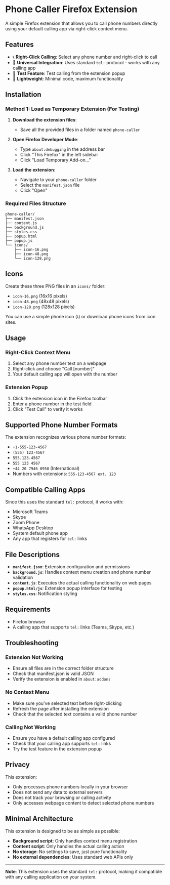 # Phone Caller Firefox Extension

A simple Firefox extension that allows you to call phone numbers directly using your default calling app via right-click context menu.

## Features

- 📞 **Right-Click Calling**: Select any phone number and right-click to call
- 🎯 **Universal Integration**: Uses standard `tel:` protocol - works with any calling app
- 🧪 **Test Feature**: Test calling from the extension popup
- 🚀 **Lightweight**: Minimal code, maximum functionality

## Installation

### Method 1: Load as Temporary Extension (For Testing)

1. **Download the extension files**:
   - Save all the provided files in a folder named `phone-caller`

2. **Open Firefox Developer Mode**:
   - Type `about:debugging` in the address bar
   - Click "This Firefox" in the left sidebar
   - Click "Load Temporary Add-on..."

3. **Load the extension**:
   - Navigate to your `phone-caller` folder
   - Select the `manifest.json` file
   - Click "Open"

### Required Files Structure
```
phone-caller/
├── manifest.json
├── content.js
├── background.js
├── styles.css
├── popup.html
├── popup.js
└── icons/
    ├── icon-16.png
    ├── icon-48.png
    └── icon-128.png
```

## Icons

Create these three PNG files in an `icons/` folder:

- `icon-16.png` (16x16 pixels)
- `icon-48.png` (48x48 pixels) 
- `icon-128.png` (128x128 pixels)

You can use a simple phone icon (📞) or download phone icons from icon sites.

## Usage

### Right-Click Context Menu
1. Select any phone number text on a webpage
2. Right-click and choose "Call [number]"
3. Your default calling app will open with the number

### Extension Popup
1. Click the extension icon in the Firefox toolbar
2. Enter a phone number in the test field
3. Click "Test Call" to verify it works

## Supported Phone Number Formats

The extension recognizes various phone number formats:
- `+1-555-123-4567`
- `(555) 123-4567`
- `555.123.4567`
- `555 123 4567`
- `+44 20 7946 0958` (International)
- Numbers with extensions: `555-123-4567 ext. 123`

## Compatible Calling Apps

Since this uses the standard `tel:` protocol, it works with:
- Microsoft Teams
- Skype
- Zoom Phone
- WhatsApp Desktop
- System default phone app
- Any app that registers for `tel:` links

## File Descriptions

- **`manifest.json`**: Extension configuration and permissions
- **`background.js`**: Handles context menu creation and phone number validation
- **`content.js`**: Executes the actual calling functionality on web pages
- **`popup.html/js`**: Extension popup interface for testing
- **`styles.css`**: Notification styling

## Requirements

- Firefox browser
- A calling app that supports `tel:` links (Teams, Skype, etc.)

## Troubleshooting

### Extension Not Working
- Ensure all files are in the correct folder structure
- Check that manifest.json is valid JSON
- Verify the extension is enabled in `about:addons`

### No Context Menu
- Make sure you've selected text before right-clicking
- Refresh the page after installing the extension
- Check that the selected text contains a valid phone number

### Calling Not Working
- Ensure you have a default calling app configured
- Check that your calling app supports `tel:` links
- Try the test feature in the extension popup

## Privacy

This extension:
- Only processes phone numbers locally in your browser
- Does not send any data to external servers
- Does not track your browsing or calling activity
- Only accesses webpage content to detect selected phone numbers

## Minimal Architecture

This extension is designed to be as simple as possible:
- **Background script**: Only handles context menu registration
- **Content script**: Only handles the actual calling action
- **No storage**: No settings to save, just pure functionality
- **No external dependencies**: Uses standard web APIs only

---

**Note**: This extension uses the standard `tel:` protocol, making it compatible with any calling application on your system.